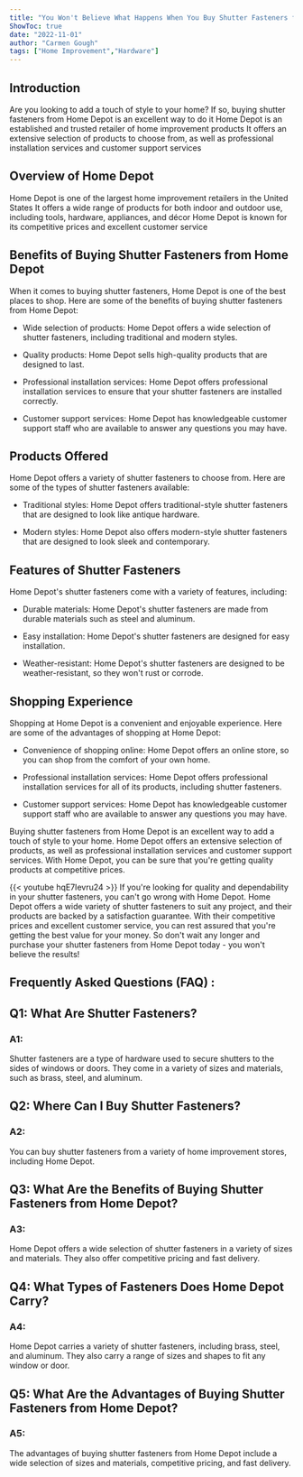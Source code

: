 ```yaml
---
title: "You Won't Believe What Happens When You Buy Shutter Fasteners from Home Depot!"
ShowToc: true 
date: "2022-11-01"
author: "Carmen Gough" 
tags: ["Home Improvement","Hardware"]
---
```

## Introduction 
Are you looking to add a touch of style to your home? If so, buying shutter fasteners from Home Depot is an excellent way to do it Home Depot is an established and trusted retailer of home improvement products It offers an extensive selection of products to choose from, as well as professional installation services and customer support services 

## Overview of Home Depot 
Home Depot is one of the largest home improvement retailers in the United States It offers a wide range of products for both indoor and outdoor use, including tools, hardware, appliances, and décor Home Depot is known for its competitive prices and excellent customer service

## Benefits of Buying Shutter Fasteners from Home Depot 
When it comes to buying shutter fasteners, Home Depot is one of the best places to shop. Here are some of the benefits of buying shutter fasteners from Home Depot: 

* Wide selection of products: Home Depot offers a wide selection of shutter fasteners, including traditional and modern styles. 

* Quality products: Home Depot sells high-quality products that are designed to last. 

* Professional installation services: Home Depot offers professional installation services to ensure that your shutter fasteners are installed correctly. 

* Customer support services: Home Depot has knowledgeable customer support staff who are available to answer any questions you may have. 

## Products Offered 
Home Depot offers a variety of shutter fasteners to choose from. Here are some of the types of shutter fasteners available: 

* Traditional styles: Home Depot offers traditional-style shutter fasteners that are designed to look like antique hardware. 

* Modern styles: Home Depot also offers modern-style shutter fasteners that are designed to look sleek and contemporary. 

## Features of Shutter Fasteners 
Home Depot's shutter fasteners come with a variety of features, including: 

* Durable materials: Home Depot's shutter fasteners are made from durable materials such as steel and aluminum. 

* Easy installation: Home Depot's shutter fasteners are designed for easy installation. 

* Weather-resistant: Home Depot's shutter fasteners are designed to be weather-resistant, so they won't rust or corrode. 

## Shopping Experience 
Shopping at Home Depot is a convenient and enjoyable experience. Here are some of the advantages of shopping at Home Depot: 

* Convenience of shopping online: Home Depot offers an online store, so you can shop from the comfort of your own home. 

* Professional installation services: Home Depot offers professional installation services for all of its products, including shutter fasteners. 

* Customer support services: Home Depot has knowledgeable customer support staff who are available to answer any questions you may have. 

Buying shutter fasteners from Home Depot is an excellent way to add a touch of style to your home. Home Depot offers an extensive selection of products, as well as professional installation services and customer support services. With Home Depot, you can be sure that you're getting quality products at competitive prices.

{{< youtube hqE7Ievru24 >}} 
If you're looking for quality and dependability in your shutter fasteners, you can't go wrong with Home Depot. Home Depot offers a wide variety of shutter fasteners to suit any project, and their products are backed by a satisfaction guarantee. With their competitive prices and excellent customer service, you can rest assured that you're getting the best value for your money. So don't wait any longer and purchase your shutter fasteners from Home Depot today - you won't believe the results!

## Frequently Asked Questions (FAQ) :
<h2>Q1: What Are Shutter Fasteners?</h2>

<h3>A1:</h3> Shutter fasteners are a type of hardware used to secure shutters to the sides of windows or doors. They come in a variety of sizes and materials, such as brass, steel, and aluminum.

<h2>Q2: Where Can I Buy Shutter Fasteners?</h2>

<h3>A2:</h3> You can buy shutter fasteners from a variety of home improvement stores, including Home Depot. 

<h2>Q3: What Are the Benefits of Buying Shutter Fasteners from Home Depot?</h2>

<h3>A3:</h3> Home Depot offers a wide selection of shutter fasteners in a variety of sizes and materials. They also offer competitive pricing and fast delivery. 

<h2>Q4: What Types of Fasteners Does Home Depot Carry?</h2>

<h3>A4:</h3> Home Depot carries a variety of shutter fasteners, including brass, steel, and aluminum. They also carry a range of sizes and shapes to fit any window or door. 

<h2>Q5: What Are the Advantages of Buying Shutter Fasteners from Home Depot?</h2>

<h3>A5:</h3> The advantages of buying shutter fasteners from Home Depot include a wide selection of sizes and materials, competitive pricing, and fast delivery.



